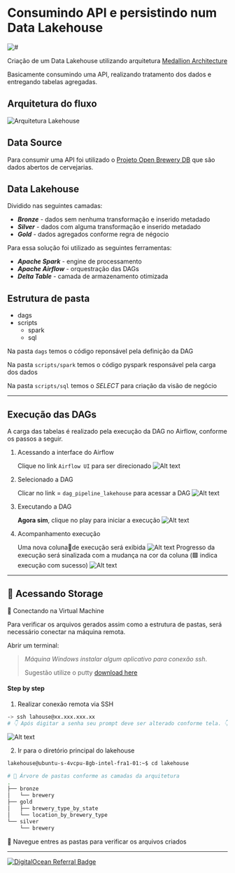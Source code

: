 # Consumindo API e persistindo num Data Lakehouse
![#](https://img.shields.io/badge/license-Apache-blue)

Criação de um Data Lakehouse utilizando arquitetura [Medallion Architecture](https://www.databricks.com/glossary/medallion-architecture)

Basicamente consumindo uma API, realizando tratamento dos dados e entregando tabelas agregadas.


## Arquitetura do fluxo
![Arquitetura Lakehouse](img/img_architetura.png)

## Data Source
Para consumir uma API foi utilizado o [Projeto Open Brewery DB](https://www.openbrewerydb.org/) que são dados abertos de cervejarias.

## Data Lakehouse
Dividido nas seguintes camadas:

- ***Bronze*** - dados sem nenhuma transformação e inserido metadado
- ***Silver*** - dados com alguma transformação e inserido metadado
- ***Gold*** - dados agregados conforme regra de négocio

Para essa solução foi utilizado as seguintes ferramentas:
- ***Apache Spark*** - engine de processamento 
- ***Apache Airflow*** - orquestração das DAGs
- ***Delta Table*** - camada de armazenamento otimizada

## Estrutura de pasta
* dags
* scripts
    * spark
    * sql

Na pasta `dags` temos o código reponsável pela definição da DAG 

Na pasta `scripts/spark` temos o código pyspark responsável pela carga dos dados

Na pasta `scripts/sql` temos o *SELECT* para criação da visão de negócio


***

## Execução das DAGs
A carga das tabelas é realizado pela execução da DAG no Airflow, conforme os passos a seguir.

1. Acessando a interface do Airflow <p>
Clique no link `Airflow UI` para ser direcionado
![Alt text](img/airflow_01.png)

2. Selecionado a DAG<p>
Clicar no link = `dag_pipeline_lakehouse` para acessar a DAG
![Alt text](img/airflow_10.png)
3. Executando a DAG<p>
**Agora sim**, clique no play para iniciar a execução
![Alt text](img/airflow_14.png)
4. Acompanhamento execução<p>
Uma nova coluna🔲de execução será exibida
![Alt text](img/airflow_15.png)
Progresso da execução será sinalizada com a mudança na cor da coluna (:green_square: indica execução com sucesso)
![Alt text](img/airflow_16.png)

***
## :rocket: Acessando Storage

:closed_lock_with_key: Conectando na Virtual Machine<p>
Para verificar os arquivos gerados assim como a estrutura de pastas, será necessário conectar na máquina remota.

Abrir um terminal:
>_Máquina Windows instalar algum aplicativo para conexão ssh_.<p>
> Sugestão utilize o putty [download here](https://www.putty.org/)

#### Step by step 
1. Realizar conexão remota via SSH
```bash
-> ssh lahouse@xx.xxx.xxx.xx
# 👇 Após digitar a senha seu prompt deve ser alterado conforme tela. 👇
```
![Alt text](img/airflow_13.png)

2. Ir para o diretório principal do lakehouse
```bash
lakehouse@ubuntu-s-4vcpu-8gb-intel-fra1-01:~$ cd lakehouse

# 📁 Árvore de pastas conforme as camadas da arquitetura
.
├── bronze
│   └── brewery
├── gold
│   ├── brewery_type_by_state
│   └── location_by_brewery_type
└── silver
    └── brewery
```
📌 Navegue entres as pastas para verificar os arquivos criados
***

<a href="https://www.digitalocean.com/?refcode=20e91ebaafe6&utm_campaign=Referral_Invite&utm_medium=Referral_Program&utm_source=badge"><img src="https://web-platforms.sfo2.cdn.digitaloceanspaces.com/WWW/Badge%201.svg" alt="DigitalOcean Referral Badge" /></a>
